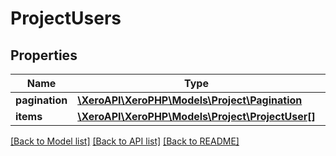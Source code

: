 # ProjectUsers

## Properties
Name | Type | Description | Notes
------------ | ------------- | ------------- | -------------
**pagination** | [**\XeroAPI\XeroPHP\Models\Project\Pagination**](Pagination.md) |  | [optional] 
**items** | [**\XeroAPI\XeroPHP\Models\Project\ProjectUser[]**](ProjectUser.md) |  | [optional] 

[[Back to Model list]](../README.md#documentation-for-models) [[Back to API list]](../README.md#documentation-for-api-endpoints) [[Back to README]](../README.md)


